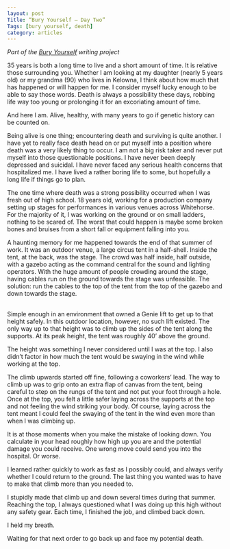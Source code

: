 ```yaml
---
layout: post
Title: “Bury Yourself — Day Two”
Tags: [bury yourself, death]
category: articles
---
```

*Part of the [Bury Yourself](http://www.foursides.ca/bury "Bury Yourself - Four Sides") writing project*

35 years is both a long time to live and a short amount of time. It is relative those surrounding you. Whether I am looking at my daughter (nearly 5 years old) or my grandma (90) who lives in Kelowna, I think about how much that has happened or will happen for me. I consider myself lucky enough to be able to say those words. Death is always a possibility these days, robbing life way too young or prolonging it for an excoriating amount of time. 

And here I am. Alive, healthy, with many years to go if genetic history can be counted on. 

Being alive is one thing; encountering death and surviving is quite another. I have yet to really face death head on or put myself into a position where  death was a very likely thing to occur. I am not a big risk taker and never put myself into those questionable positions. I have never been deeply depressed and suicidal. I have never faced any serious health concerns that hospitalized me. I have lived a rather boring life to some, but hopefully a long life if things go to plan. 

The one time where death was a strong possibility occurred when I was fresh out of high school. 18 years old, working for a production company setting up stages for performances in various venues across Whitehorse. For the majority of it, I was working on the ground or on small ladders, nothing to be scared of. The worst that could happen is maybe some broken bones  and bruises from a short fall or equipment falling into you. 

A haunting memory for me happened towards the end of that summer of work. It was an outdoor venue, a large circus tent in a half-shell. Inside the tent, at the back, was the stage. The crowd was half inside, half outside, with a gazebo acting as the command central for the sound and lighting operators. With the huge amount of people crowding around the stage, having cables run on the ground towards the stage was unfeasible. The solution: run the cables to the top of the tent from the top of the gazebo and down towards the stage. 

<br>
Simple enough in an environment that owned a Genie lift to get up to that height safely. In this outdoor location, however, no such lift existed. The only way up to that height was to climb up the sides of the tent along the supports. At its peak height, the tent was roughly 40’ above the ground. 

The height was something I never considered until I was at the top. I also didn’t factor in how much the tent would be swaying in the wind while working at the top. 

The climb upwards started off fine, following a coworkers’ lead. The way to climb up was to grip onto an extra flap of canvas from the tent, being careful to step on the rungs of the tent and not put your foot through a hole. Once at the top, you felt a little safer laying across the supports at the top and not feeling the wind striking your body. Of course, laying across the tent meant I could feel the swaying of the tent in the wind even more than when I was climbing up. 

It is at those moments when you make the mistake of looking down. You calculate in your head roughly how high up you are and the potential damage you could receive. One wrong move could send you into the hospital. Or worse. 

I learned rather quickly to work as fast as I possibly could, and always verify whether I could return to the ground. The last thing you wanted was to have to make that climb more than you needed to. 

I stupidly made that climb up and down several times during that summer. Reaching the top, I always questioned what I was doing up this high without any safety gear. Each time, I finished the job, and climbed back down.

I held my breath. 

Waiting for that next order to go back up and face my potential death. 

